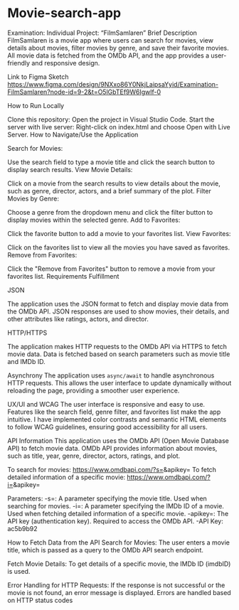 # Movie-search-app
Examination: Individual Project: “FilmSamlaren” Brief Description FilmSamlaren is a movie app where users can search for movies, view details about movies, filter movies by genre, and save their favorite movies. All movie data is fetched from the OMDb API, and the app provides a user-friendly and responsive design.

Link to Figma Sketch https://www.figma.com/design/9NXxo86Y0NkjLaipsaYyid/Examination-FilmSamlaren?node-id=9-2&t=O5lGbTEf9W6Igwlf-0

How to Run Locally

Clone this repository:
Open the project in Visual Studio Code.
Start the server with live server:
Right-click on index.html and choose Open with Live Server.
How to Navigate/Use the Application

Search for Movies:

Use the search field to type a movie title and click the search button to display search results.
View Movie Details:

Click on a movie from the search results to view details about the movie, such as genre, director, actors, and a brief summary of the plot.
Filter Movies by Genre:

Choose a genre from the dropdown menu and click the filter button to display movies within the selected genre.
Add to Favorites:

Click the favorite button to add a movie to your favorites list.
View Favorites:

Click on the favorites list to view all the movies you have saved as favorites.
Remove from Favorites:

Click the "Remove from Favorites" button to remove a movie from your favorites list.
Requirements Fulfillment

JSON

The application uses the JSON format to fetch and display movie data from the OMDb API. JSON responses are used to show movies, their details, and other attributes like ratings, actors, and director.

HTTP/HTTPS

The application makes HTTP requests to the OMDb API via HTTPS to fetch movie data. Data is fetched based on search parameters such as movie title and IMDb ID.

Asynchrony
The application uses `async/await` to handle asynchronous HTTP requests. This allows the user interface to update dynamically without reloading the page, providing a smoother user experience.


UX/UI and WCAG
The user interface is responsive and easy to use. Features like the search field, genre filter, and favorites list make the app intuitive. I have implemented color contrasts and semantic HTML elements to follow WCAG guidelines, ensuring good accessibility for all users.

API Information
This application uses the OMDb API (Open Movie Database API) to fetch movie data. OMDb API provides information about movies, such as title, year, genre, director, actors, ratings, and plot.

To search for movies: https://www.omdbapi.com/?s=<query>&apikey=<API-Key>
To fetch detailed information of a specific movie: https://www.omdbapi.com/?i=<imdbID>&apikey=<API-Key>

Parameters:
-s=<query>: A parameter specifying the movie title. Used when searching for movies.
-i=<imdbID>: A parameter specifying the IMDb ID of a movie. Used when fetching detailed information of a specific movie.
-apikey=<API-Key>: The API key (authentication key). Required to access the OMDb API.
-API Key: ac5b9b92

How to Fetch Data from the API
Search for Movies:
The user enters a movie title, which is passed as a query to the OMDb API search endpoint.

Fetch Movie Details:
To get details of a specific movie, the IMDb ID (imdbID) is used.

Error Handling for HTTP Requests:
If the response is not successful or the movie is not found, an error message is displayed. Errors are handled based on HTTP status codes 


